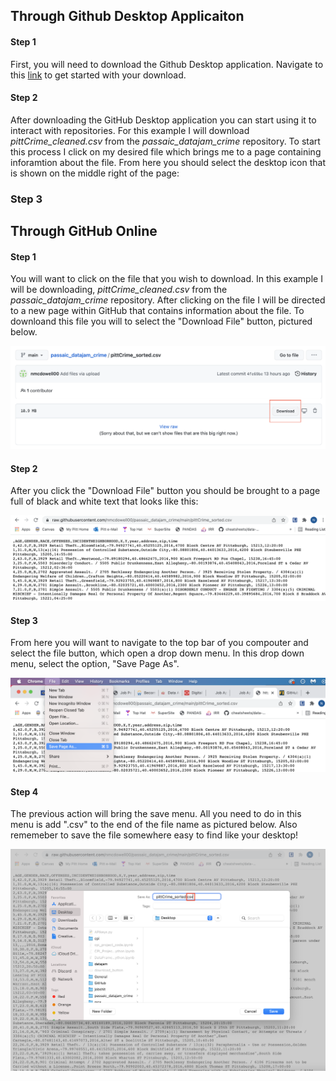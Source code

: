 ## Through Github Desktop Applicaiton
#### Step 1
First, you will need to download the Github Desktop application. Navigate to this [link](https://desktop.github.com/) to get started with your download.

#### Step 2
After downloading the GitHub Desktop application you can start using it to interact with repositories. For this example I will download *pittCrime_cleaned.csv* from the *passaic_datajam_crime* repository. To start this process I click on my desired file which brings me to a page containing inforamtion about the file. From here you should select the desktop icon that is shown on the middle right of the page: ![]()

### Step 3

## Through GitHub Online
#### Step 1
You will want to click on the file that you wish to download. In this example I will be downloading, *pittCrime_cleaned.csv* from the *passaic_datajam_crime* repository. After clicking on the file I will be directed to a new page within GitHub that contains information about the file. To downloand this file you will to select the "Download File" button, pictured below. 

![](/images/download_button.png) 
#### Step 2
After you click the "Download File" button you should be brought to a page full of black and white text that looks like this:

![](/images/rawtext.png)
#### Step 3
From here you will want to navigate to the top bar of you compouter and select the file button, which open a drop down menu. In this drop down menu, select the option, "Save Page As". 

![](/images/savepageas.png)
#### Step 4
The previous action will bring the save menu. All you need to do in this menu is add ".csv" to the end of the file name as pictured below. Also rememeber to save the file somewhere easy to find like your desktop!

![](/images/addcsv.png)
